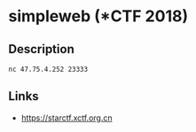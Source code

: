 # simpleweb (*CTF 2018)

## Description
>>>
`nc 47.75.4.252 23333`
>>>

## Links
* https://starctf.xctf.org.cn
